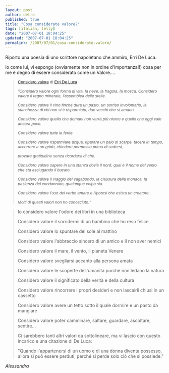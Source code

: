 ```yaml
---
layout: post
author: detro
published: true
title: "Cosa considerate valore?"
tags: [italian, lelly]
date: "2007-07-01 18:04:25"
updated: "2007-07-01 18:04:25"
permalink: /2007/07/01/cosa-considerate-valore/
---
```


Riporto una poesia di uno scrittore napoletano che ammiro, Erri De Luca.

Io come lui, vi espongo (ovviamente non in ordine d'importanza!!) cosa per me è degno di essere considerato come un Valore....

<blockquote>
<font face="Verdana, Arial, Helvetica, sans-serif" size="2"><a href="http://www.youtube.com/watch?v=03k9su2y58E">Considero                valore</a>
di <a href="http://it.wikipedia.org/wiki/Erri_De_Luca">Erri De Luca</a></font>

<em><font face="Verdana, Arial, Helvetica, sans-serif" size="2">"Considero                valore ogni forma di vita, la neve, la fragola, la mosca.</font><font face="Arial, Helvetica, sans-serif" size="2">            </font></em><em><font face="Verdana, Arial, Helvetica, sans-serif" size="2">Considero                valore il regno minerale, l'assemblea delle stelle.</font></em>

<em><font face="Arial, Helvetica, sans-serif" size="2">            </font></em><em><font face="Verdana, Arial, Helvetica, sans-serif" size="2">Considero                valore il vino finché dura un pasto, un sorriso involontario,                la stanchezza di chi non si è risparmiato, due vecchi che                si amano.</font></em>

<em><font face="Arial, Helvetica, sans-serif" size="2">            </font></em><em><font face="Verdana, Arial, Helvetica, sans-serif" size="2">Considero                valore quello che domani non varrà più niente e quello                che oggi vale ancora poco.</font></em>

<em><font face="Arial, Helvetica, sans-serif" size="2">            </font></em><em><font face="Verdana, Arial, Helvetica, sans-serif" size="2">Considero                valore tutte le ferite.</font></em>

<em><font face="Arial, Helvetica, sans-serif" size="2">            </font></em><em><font face="Verdana, Arial, Helvetica, sans-serif" size="2">Considero                valore risparmiare acqua, riparare un paio di scarpe, tacere in                tempo, accorrere a un grido, chiedere permesso prima di sedersi,
</font></em>

<em><font face="Verdana, Arial, Helvetica, sans-serif" size="2">provare gratitudine senza ricordarsi di che. </font></em>

<em><font face="Arial, Helvetica, sans-serif" size="2">            </font></em><em><font face="Verdana, Arial, Helvetica, sans-serif" size="2">Considero                valore sapere in una stanza dov'è il nord, qual è                il nome del vento che sta asciugando il bucato.</font></em>

<em><font face="Arial, Helvetica, sans-serif" size="2">            </font></em><em><font face="Verdana, Arial, Helvetica, sans-serif" size="2">Considero                valore il viaggio del vagabondo, la clausura della monaca, la pazienza                del condannato, qualunque colpa sia.</font></em>

<em><font face="Arial, Helvetica, sans-serif" size="2">            </font></em><em><font face="Verdana, Arial, Helvetica, sans-serif" size="2">Considero                valore l'uso del verbo amare e l'ipotesi che esista un creatore..</font></em>

<em><font face="Arial, Helvetica, sans-serif" size="2">            </font></em><em><font face="Verdana, Arial, Helvetica, sans-serif" size="2">Molti                di questi valori non ho conosciuto."</font></em>
</blockquote>

<blockquote>
Io considero valore l'odore dei libri in una biblioteca

Considero valore il sorridermi di un bambino che ho reso felice

Considero valore lo spuntare del sole al mattino

Considero valore l'abbraccio sincero di un amico e il non aver nemici

Considero valore il mare, il vento, il pianeta Venere

Considero valore svegliarsi accanto alla persona amata

Considero valore le scoperte dell'umanità purchè non ledano la natura

Considero valore il significato della verità e della cultura

Considero valore rincorrere i propri desideri e non lascairli chiusi in un cassetto

Considero valore avere un tetto sotto il quale dormire e un pasto da mangiare

Considero valore poter camminare, saltare, guardare, ascoltare, sentire...

Ci sarebbero tanti altri valori da sottolineare, ma  vi lascio con questo incarico e una citazione di De Luca:

"Quando l'appartenersi di un uomo e di una donna diventa possesso, allora si può essere perduti, perché si perde solo ciò che si possiede."
</blockquote>

<em>Alessandra</em>
